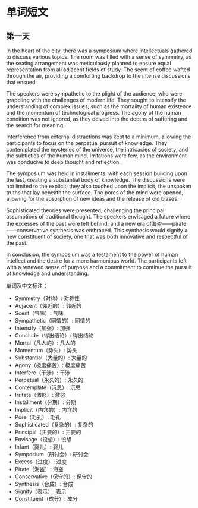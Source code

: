 # 单词短文
## 第一天
In the heart of the city, there was a symposium where intellectuals gathered to discuss various topics. The room was filled with a sense of symmetry, as the seating arrangement was meticulously planned to ensure equal representation from all adjacent fields of study. The scent of coffee wafted through the air, providing a comforting backdrop to the intense discussions that ensued.

The speakers were sympathetic to the plight of the audience, who were grappling with the challenges of modern life. They sought to intensify the understanding of complex issues, such as the mortality of human existence and the momentum of technological progress. The agony of the human condition was not ignored, as they delved into the depths of suffering and the search for meaning.

Interference from external distractions was kept to a minimum, allowing the participants to focus on the perpetual pursuit of knowledge. They contemplated the mysteries of the universe, the intricacies of society, and the subtleties of the human mind. Irritations were few, as the environment was conducive to deep thought and reflection.

The symposium was held in installments, with each session building upon the last, creating a substantial body of knowledge. The discussions were not limited to the explicit; they also touched upon the implicit, the unspoken truths that lay beneath the surface. The pores of the mind were opened, allowing for the absorption of new ideas and the release of old biases.

Sophisticated theories were presented, challenging the principal assumptions of traditional thought. The speakers envisaged a future where the excesses of the past were left behind, and a new era of海盗——pirate——conservative synthesis was embraced. This synthesis would signify a new constituent of society, one that was both innovative and respectful of the past.

In conclusion, the symposium was a testament to the power of human intellect and the desire for a more harmonious world. The participants left with a renewed sense of purpose and a commitment to continue the pursuit of knowledge and understanding.

单词及中文标注：
- Symmetry（对称）: 对称性
- Adjacent（邻近的）: 邻近的
- Scent（气味）: 气味
- Sympathetic（同情的）: 同情的
- Intensify（加强）: 加强
- Conclude（得出结论）: 得出结论
- Mortal（凡人的）: 凡人的
- Momentum（势头）: 势头
- Substantial（大量的）: 大量的
- Agony（极度痛苦）: 极度痛苦
- Interfere（干涉）: 干涉
- Perpetual（永久的）: 永久的
- Contemplate（沉思）: 沉思
- Irritate（激怒）: 激怒
- Installment（分期）: 分期
- Implicit（内含的）: 内含的
- Pore（毛孔）: 毛孔
- Sophisticated（复杂的）: 复杂的
- Principal（主要的）: 主要的
- Envisage（设想）: 设想
- Infant（婴儿）: 婴儿
- Symposium（研讨会）: 研讨会
- Excess（过度）: 过度
- Pirate（海盗）: 海盗
- Conservative（保守的）: 保守的
- Synthesis（合成）: 合成
- Signify（表示）: 表示
- Constituent（成分）: 成分
